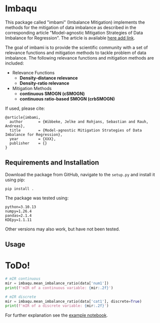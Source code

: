 # Imbaqu
This package called "imbami" (Imbalance Mitigation) implements the methods for the mitigation of data imbalance as described in the corresponding article "Model-agnostic Mitigation Strategies of Data Imbalance for Regression". The article is available [here add link](www.offis.de).

The goal of imbami is to provide the scientific community with a set of relevance functions and mitigation methods to tackle problem of data imbalance. The following relevance functions and mitigation methods are included: 
* Relevance Functions
  * **Density-distance relevance**
  * **Density-ratio relevance**
* Mitigation Methods
  * **continuous SMOGN (cSMOGN)**
  * **continuous ratio-based SMOGN (crbSMOGN)**



If used, please cite:
```
@article{imbami,
  author       = {Wibbeke, Jelke and Rohjans, Sebastian and Rauh, Andreas},
  title        = {Model-agnostic Mitigation Strategies of Data Imbalance for Regression},
  year         = {XXX},
  publisher    = {}
}
```

## Requirements and Installation
Download the package from GitHub, navigate to the `setup.py` and install it using pip:
```
pip install .
```
The package was tested using:
```
python=3.10.13
numpy=1.26.4
pandas=2.1.4
KDEpy=1.1.11
```

Other versions may also work, but have not been tested.

## Usage
# ToDo!
```python
# mIR continuous
mir = imbaqu.mean_imbalance_ratio(data['num1'])
print(f'mIR of a continuous variable: {mir:.2f}')

# mIR discrete
mir = imbaqu.mean_imbalance_ratio(data['cat1'], discrete=True)
print(f'mIR of a discrete variable: {mir:.2f}')
```
For further explanation see the [example notebook](example.ipynb).
